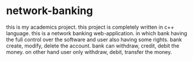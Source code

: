 # network-banking
this is my academics project.
this project is completely written in c++ language.
this is a network banking web-application. in which bank having the full control over the software and user also having some rights.
bank create, modify, delete the account. bank can withdraw, credit, debit the money. 
on other hand user only withdraw, debit, transfer the money.
